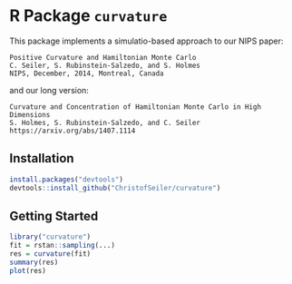 # R Package `curvature`

This package implements a simulatio-based approach to our NIPS paper:

```
Positive Curvature and Hamiltonian Monte Carlo 
C. Seiler, S. Rubinstein-Salzedo, and S. Holmes 
NIPS, December, 2014, Montreal, Canada
```

and our long version:

```
Curvature and Concentration of Hamiltonian Monte Carlo in High Dimensions 
S. Holmes, S. Rubinstein-Salzedo, and C. Seiler 
https://arxiv.org/abs/1407.1114
```

## Installation

```r
install.packages("devtools")
devtools::install_github("ChristofSeiler/curvature")
```

## Getting Started

```r
library("curvature")
fit = rstan::sampling(...)
res = curvature(fit)
summary(res)
plot(res)
```
